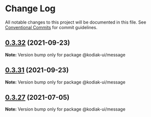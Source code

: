 # Change Log

All notable changes to this project will be documented in this file.
See [Conventional Commits](https://conventionalcommits.org) for commit guidelines.

## [0.3.32](https://github.com/skyverge/kodiak-ui/compare/@kodiak-ui/message@0.3.31...@kodiak-ui/message@0.3.32) (2021-09-23)

**Note:** Version bump only for package @kodiak-ui/message





## [0.3.31](https://github.com/skyverge/kodiak-ui/compare/@kodiak-ui/message@0.3.30...@kodiak-ui/message@0.3.31) (2021-09-23)

**Note:** Version bump only for package @kodiak-ui/message





## [0.3.27](https://github.com/skyverge/kodiak-ui/compare/@kodiak-ui/message@0.3.26...@kodiak-ui/message@0.3.27) (2021-07-05)

**Note:** Version bump only for package @kodiak-ui/message
